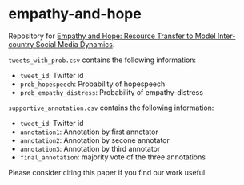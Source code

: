 # empathy-and-hope

Repository for [Empathy and Hope: Resource Transfer to Model Inter-country Social Media Dynamics](https://arxiv.org/abs/2106.12044).

`tweets_with_prob.csv` contains the following information:
* `tweet_id`: Twitter id
* `prob_hopespeech`: Probability of hopespeech
* `prob_empathy_distress`: Probability of empathy-distress

`supportive_annotation.csv` contains the following information:
* `tweet_id`: Twitter id
* `annotation1`: Annotation by first annotator
* `annotation2`: Annotation by secone annotator
* `annotation3`: Annotation by third annotator
* `final_annotation`: majority vote of the three annotations

Please consider citing this paper if you find our work useful.
